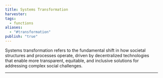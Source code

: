 ```yaml
---
title: Systems Transformation
harvester: 
tags:
  - functions
aliases:
  - "#transformation"
publish: "true"
---
```


Systems transformation refers to the fundamental shift in how societal structures and processes operate, driven by decentralized technologies that enable more transparent, equitable, and inclusive solutions for addressing complex social challenges.

---

